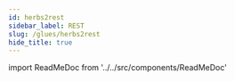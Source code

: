 ```yaml
---
id: herbs2rest
sidebar_label: REST
slug: /glues/herbs2rest
hide_title: true
---
```


import ReadMeDoc from '../../src/components/ReadMeDoc'

<ReadMeDoc docURL='/herbs2rest/main/README.md'/>

